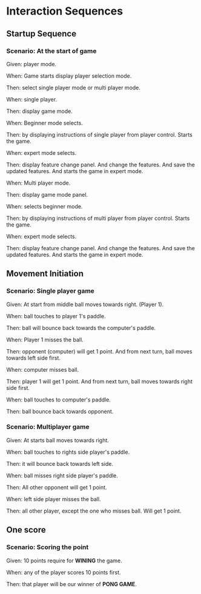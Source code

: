 # Interaction Sequences

## Startup Sequence

### Scenario: At the start of game

Given: player mode.

When: Game starts display player selection mode.

Then: select single player mode or multi player mode.

When: single player.

Then: display game mode.

When: Beginner mode selects.

Then: by displaying instructions of single player from player control.
Starts the game.

When: expert mode selects.

Then: display feature change panel.
And change the features. And save the updated features.
And starts the game in expert mode.

When: Multi player mode.

Then: display game mode panel.

When: selects beginner mode.

Then: by displaying instructions of multi player from player control.
Starts the game.

When: expert mode selects.

Then: display feature change panel.
And change the features. And save the updated features.
And starts the game in expert mode.

## Movement Initiation

### Scenario: Single player game

Given: At start from middle ball moves towards right. (Player 1).

When: ball touches to player 1's paddle.

Then: ball will bounce back towards the computer's paddle.

When: Player 1 misses the ball.

Then: opponent (computer) will get 1 point.
And from next turn, ball moves towards left side first.

When: computer misses ball.

Then: player 1 will get 1 point.
And from next turn, ball moves towards right side first.

When: ball touches to computer's paddle.

Then: ball bounce back towards opponent.

### Scenario: Multiplayer game

Given: At starts ball moves towards right.

When: ball touches to rights side player's paddle.

Then: it will bounce back towards left side.

When: ball misses right side player's paddle.

Then: All other opponent will get 1 point.

When: left side player misses the ball.

Then: all other player, except the one who misses ball.
Will get 1 point.

## One score

### Scenario: Scoring the point

Given: 10 points require for __WINING__ the game.

When: any of the player scores 10 points first.

Then: that player will be our winner of __PONG GAME__.
